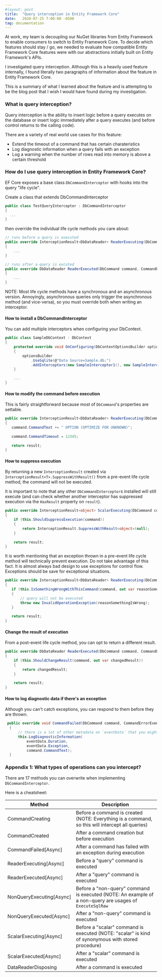 ```yaml
---
#layout: post
title:  "Query interception in Entity Framework Core"
date:   2020-07-25 7:00:00 -0500
tag: documentation
---
```

At work, my team is decoupling our NuGet libraries from Entity Framework to enable consumers to switch to Entity Framework Core. To decide which features should stay / go, we needed to evaluate how compatible Entity Framework Core features were with our abstractions initially built on Entity Framework's APIs.

I investigated query interception. Although this is a heavily used feature internally, I found literally two paragraphs of information about the feature in Entity Framework Core.

This is a summary of what I learned about the feature and is attempting to be the blog post that I wish I would have found during my investigation.

### What is query interception?

Query interception is the ability to insert logic before a query executes on the database or insert logic immediately after a query executes (and before control returns to the calling code).

There are a variety of real world use cases for this feature:
- Extend the timeout of a command that has certain charateristics
- Log diagnostic information when a query fails with an exception
- Log a warning when the number of rows read into memory is above a certain threshold

### How do I use query interception in Entity Framework Core?

EF Core exposes a base class `DbCommandInterceptor` with hooks into the query "life cycle".

Create a class that extends DbCommandInterceptor
```cs
public class TestQueryInterceptor : DbCommandInterceptor
{
  ...
}
```

then override the individual life cycle methods you care about:
```cs
// runs before a query is executed
public override InterceptionResult<DbDataReader> ReaderExecuting(DbCommand command, CommandEventData eventData, InterceptionResult<DbDataReader> result)
{
    ...
}

// runs after a query is excuted
public override DbDataReader ReaderExecuted(DbCommand command, CommandExecutedEventData eventData, DbDataReader result)
{
    ...
}
```

NOTE: Most life cycle methods have a synchronous and an asynchronous version. Annoyingly, asynchronous queries only trigger the asynchronous method (and vice-versa), so you must override both when writing an interceptor.

#### How to install a DbCommandInterceptor

You can add multiple interceptors when configuring your DbContext.

```cs
public class SampleDbContext : DbContext
{
    protected override void OnConfiguring(DbContextOptionsBuilder optionsBuilder)
    {
        optionsBuilder
            .UseSqlite(@"Data Source=Sample.db;")
            .AddInterceptors(new SampleInterceptor1(), new SampleInterceptor2());
    }

    ...
}
```

#### How to modify the command before execution
This is fairly straightforward because most of `DbCommand`'s properties are settable.

```cs
public override InterceptionResult<DbDataReader> ReaderExecuting(DbCommand command, CommandEventData eventData, InterceptionResult<DbDataReader> result)
{
   command.CommandText += " OPTION (OPTIMIZE FOR UNKNOWN)";
   
   command.CommandTimeout = 12345;
   
   return result;
}
```

#### How to suppress execution
By returning a new `InterceptionResult` created via `InterceptionResult<T>.SuppressWithResult()` from a pre-event life cycle method, the command will not be executed.

It is important to note that any other `DbCommandInterceptor`s installed will still execute (and can check whether another interceptor has suppressed execution via the `HasResult` property on `result`).

```cs
public override InterceptionResult<object> ScalarExecuting(DbCommand command, CommandEventData eventData, InterceptionResult<object> result)
{
    if (this.ShouldSuppressExecution(command))
    {
        return InterceptionResult.SuppressWithResult<object>(null);
    }
    
    return result;
}
```

It is worth mentioning that an exception thrown in a pre-event life cycle method will technically prevent execution. Do not take advantage of this fact. It is almost always bad design to use exceptions for control flow. Exceptions should be save for exceptional situations.

```cs
public override InterceptionResult<DbDataReader> ReaderExecuting(DbCommand command, CommandEventData eventData, InterceptionResult<DbDataReader> result)
{
   if (this.IsSomethingWrongWithThisCommand(command, out var reasonSomethingIsWrong))
   {
       // query will not be executed
       throw new InvalidOperationException(reasonSomethingIsWrong);
   }
   
   return result;
}
```

#### Change the result of execution
From a post-event life cycle method, you can opt to return a different result.
```cs
public override DbDataReader ReaderExecuted(DbCommand command, CommandExecutedEventData eventData, DbDataReader result)
{
    if (this.ShouldChangeResult(command, out var changedResult))
    {
        return changedResult;
    }
    
    return result;
}
```

#### How to log diagnostic data if there's an exception
Although you can't catch exceptions, you can respond to them before they are thrown.

```cs
 public override void CommandFailed(DbCommand command, CommandErrorEventData eventData)
  {
      // there is a lot of other metadata on `eventData` that you might find useful
      this.LogDiagnosticInformation(
          eventData.Duration,
          eventData.Exception,
          command.CommandText);
  }
```

### Appendix 1: What types of operations can you intercept?

There are 17 methods you can overwrite when implementing `DbCommandInterceptor`. 

Here is a cheatsheet:

| Method | Description
|---|---|
| CommandCreating | Before a command is created (NOTE: Everything is a command, so this will intercept all queries)
| CommandCreated | After a command creation but before execution
| CommandFailed[Async] | After a command has failed with an exception during execution 
| ReaderExecuting[Async] | Before a "query" command is executed
| ReaderExecuted[Async] | After a "query" command is executed
| NonQueryExecuting[Async] | Before a "non-query" command is executed (NOTE: An example of a non-query are usages of `ExecuteSqlRaw`
| NonQueryExecuted[Async] | After a "non-query" command is executed
| ScalarExecuting[Async] | Before a "scalar" command is executed (NOTE: "scalar" is kind of synonymous with stored procedure)
| ScalarExecuted[Async] | After a "scalar" command is executed
| DataReaderDisposing | After a command is executed